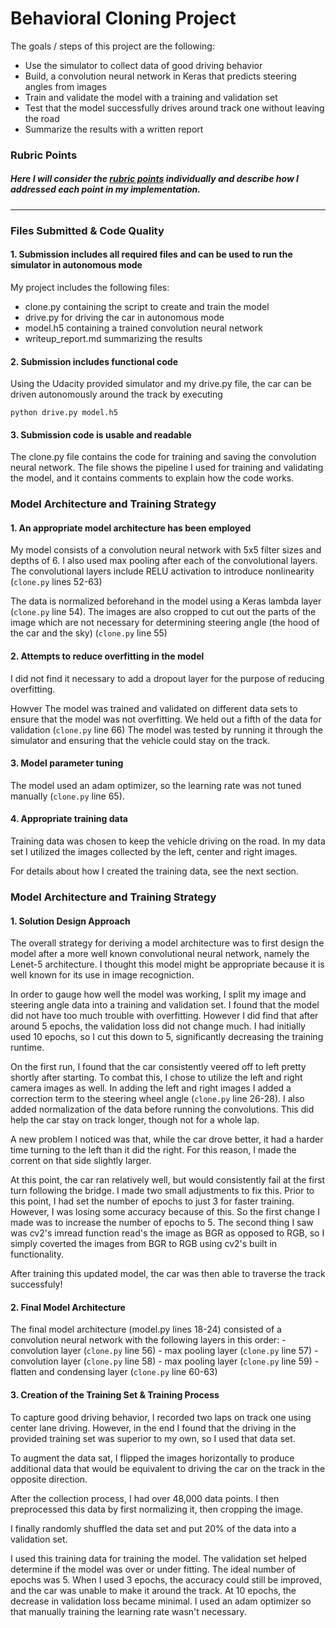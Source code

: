 
# **Behavioral Cloning Project**

The goals / steps of this project are the following:
* Use the simulator to collect data of good driving behavior
* Build, a convolution neural network in Keras that predicts steering angles from images
* Train and validate the model with a training and validation set
* Test that the model successfully drives around track one without leaving the road
* Summarize the results with a written report


### Rubric Points
##### Here I will consider the [rubric points](https://review.udacity.com/#!/rubrics/432/view) individually and describe how I addressed each point in my implementation.  

---
### Files Submitted & Code Quality

#### 1. Submission includes all required files and can be used to run the simulator in autonomous mode

My project includes the following files:
* clone.py containing the script to create and train the model
* drive.py for driving the car in autonomous mode
* model.h5 containing a trained convolution neural network 
* writeup_report.md summarizing the results

#### 2. Submission includes functional code
Using the Udacity provided simulator and my drive.py file, the car can be driven autonomously around the track by executing 
```
python drive.py model.h5
```

#### 3. Submission code is usable and readable

The clone.py file contains the code for training and saving the convolution neural network. The file shows the pipeline I used for training and validating the model, and it contains comments to explain how the code works.

### Model Architecture and Training Strategy

#### 1. An appropriate model architecture has been employed

My model consists of a convolution neural network with 5x5 filter sizes and depths of 6. I also used max pooling after each of the convolutional layers. The convolutional layers include RELU activation to introduce nonlinearity (`clone.py` lines 52-63) 

The data is normalized beforehand in the model using a Keras lambda layer (`clone.py` line 54). The images are also cropped to cut out the parts of the image which are not necessary for determining steering angle (the hood of the car and the sky) (`clone.py` line 55) 

#### 2. Attempts to reduce overfitting in the model

I did not find it necessary to add a dropout layer for the purpose of reducing overfitting. 

Howver The model was trained and validated on different data sets to ensure that the model was not overfitting. We held out a fifth of the data for validation (`clone.py` line 66) The model was tested by running it through the simulator and ensuring that the vehicle could stay on the track.

#### 3. Model parameter tuning

The model used an adam optimizer, so the learning rate was not tuned manually (`clone.py` line 65).

#### 4. Appropriate training data

Training data was chosen to keep the vehicle driving on the road. In my data set I utilized the images collected by the left, center and right images. 

For details about how I created the training data, see the next section. 

### Model Architecture and Training Strategy

#### 1. Solution Design Approach

The overall strategy for deriving a model architecture was to first design the model after a more well known convolutional neural network, namely the Lenet-5 architecture. I thought this model might be appropriate because it is well known for its use in image recogniction.

In order to gauge how well the model was working, I split my image and steering angle data into a training and validation set. I found that the model did not have too much trouble with overfitting. However I did find that after around 5 epochs, the validation loss did not change much. I had initially used 10 epochs, so I cut this down to 5, significantly decreasing the training runtime.

On the first run, I found that the car consistently veered off to left pretty shortly after starting. To combat this, I chose to utilize the left and right camera images as well. In adding the left and right images I added a correction term to the steering wheel angle (`clone.py` line 26-28). I also added normalization of the data before running the convolutions. This did help the car stay on track longer, though not for a whole lap. 

A new problem I noticed was that, while the car drove better, it had a harder time turning to the left than it did the right. For this reason, I made the corrent on that side slightly larger. 

At this point, the car ran relatively well, but would consistently fail at the first turn following the bridge. I made two small adjustments to fix this. Prior to this point, I had set the number of epochs to just 3 for faster training. However, I was losing some accuracy because of this. So the first change I made was to increase the number of epochs to 5. The second thing  I saw was cv2's imread function read's the image as BGR as opposed to RGB, so I simply coverted the images from BGR to RGB using cv2's built in functionality. 

After training this updated model, the car was then able to traverse the track successfuly!

#### 2. Final Model Architecture

The final model architecture (model.py lines 18-24) consisted of a convolution neural network with the following layers in this order:
	- convolution layer (`clone.py` line 56)
	- max pooling layer (`clone.py` line 57)
	- convolution layer (`clone.py` line 58)
	- max pooling layer (`clone.py` line 59)
	- flatten and condensing layer (`clone.py` line 60-63)

#### 3. Creation of the Training Set & Training Process

To capture good driving behavior, I recorded two laps on track one using center lane driving. However, in the end I found that the driving in the provided training set was superior to my own, so I used that data set.

To augment the data sat, I flipped the images horizontally to produce additional data that would be equivalent to driving the car on the track in the opposite direction. 


After the collection process, I had over 48,000 data points. I then preprocessed this data by first normalizing it, then cropping the image.

I finally randomly shuffled the data set and put 20% of the data into a validation set. 

I used this training data for training the model. The validation set helped determine if the model was over or under fitting. The ideal number of epochs was 5. When I used 3 epochs, the accuracy could still be improved, and the car was unable to make it around the track. At 10 epochs, the decrease in validation loss became minimal. I used an adam optimizer so that manually training the learning rate wasn't necessary.
